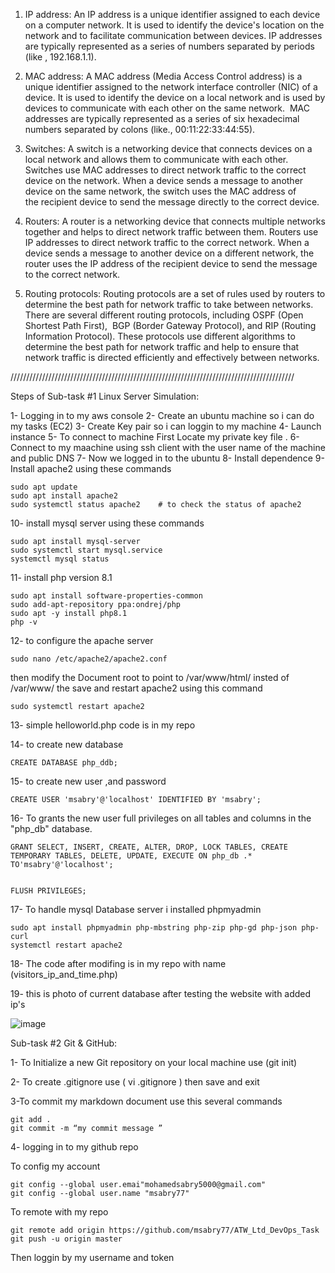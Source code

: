 1. IP address: An IP address is a unique identifier assigned to each device on a computer network. 
It is used to identify the device's location on the network and to facilitate communication between devices.
IP addresses are typically represented as a series of numbers separated by periods (like , 192.168.1.1).

2. MAC address: A MAC address (Media Access Control address) is a unique identifier assigned to the network interface controller (NIC) of a device. 
It is used to identify the device on a local network and is used by devices to communicate with each other on the same network. 
MAC addresses are typically represented as a series of six hexadecimal numbers separated by colons (like., 00:11:22:33:44:55).

3. Switches: A switch is a networking device that connects devices on a local network and allows them to communicate with each other.
Switches use MAC addresses to direct network traffic to the correct device on the network. 
When a device sends a message to another device on the same network, the switch uses the MAC address of the recipient device to send the message directly to the correct device.

4. Routers: A router is a networking device that connects multiple networks together and helps to direct network traffic between them.
Routers use IP addresses to direct network traffic to the correct network. When a device sends a message to another device on a different network, the router uses the IP address of the recipient device to send the message to the correct network.

5. Routing protocols: Routing protocols are a set of rules used by routers to determine the best path for network traffic to take between networks. 
There are several different routing protocols, 
including OSPF (Open Shortest Path First), 
BGP (Border Gateway Protocol), 
and RIP (Routing Information Protocol).
These protocols use different algorithms to determine the best path for network traffic and help to ensure that network traffic is directed efficiently and effectively between networks.


//////////////////////////////////////////////////////////////////////////////////////////


Steps of Sub-task #1 Linux Server Simulation:

1- Logging in to my aws console
2- Create an ubuntu machine so i can do my tasks  (EC2)
3- Create Key pair so i can loggin to my machine 
4- Launch instance 
5- To connect to machine First Locate my private key file .
6- Connect to my maachine using ssh client with the user name of the machine and public DNS 
7- Now we logged in to the ubuntu 
8- Install dependence 
9- Install apache2 using these commands
	
	sudo apt update        
	sudo apt install apache2
	sudo systemctl status apache2    # to check the status of apache2

10- install mysql server using these commands

	sudo apt install mysql-server
	sudo systemctl start mysql.service
	systemctl mysql status

11-  install php version 8.1
   
	sudo apt install software-properties-common
	sudo add-apt-repository ppa:ondrej/php
	sudo apt -y install php8.1
	php -v 

12- to configure the apache server 
      	
	sudo nano /etc/apache2/apache2.conf
     
   then modify the Document root to point to /var/www/html/   insted of /var/www/
   the save and restart apache2 using this command 
   
   	sudo systemctl restart apache2
      
13- simple helloworld.php code is in my repo

14-  to create new database 
		
	CREATE DATABASE php_ddb;
		
15- to create new user ,and password 
   
	CREATE USER 'msabry'@'localhost' IDENTIFIED BY 'msabry';
      
16- To grants the new user full privileges on all tables and columns in the "php_db" database.


	GRANT SELECT, INSERT, CREATE, ALTER, DROP, LOCK TABLES, CREATE TEMPORARY TABLES, DELETE, UPDATE, EXECUTE ON php_db .* TO'msabry'@'localhost';


	FLUSH PRIVILEGES;

17- To handle  mysql Database server i installed phpmyadmin
 
	sudo apt install phpmyadmin php-mbstring php-zip php-gd php-json php-curl
 	systemctl restart apache2

18- The code after modifing is in my repo with name   (visitors_ip_and_time.php)

19- this is photo of current database after testing the website with added ip's

   ![image](https://github.com/msabry77/ATW_Ltd_DevOps_Task/assets/66013839/27fe10c0-b354-4060-aebb-911da948e3e4)


Sub-task #2 Git & GitHub:

1- To Initialize a new Git repository on your local machine use (git init)

2- To create .gitignore use ( vi .gitignore ) then save and exit 
   
3-To commit my markdown document use this several commands 

	git add .
	git commit -m “my commit message ”

4- logging in to my github repo 
	
To config my account 
	
	git config --global user.emai"mohamedsabry5000@gmail.com"
	git config --global user.name "msabry77"
    
To remote with my repo 
    
	git remote add origin https://github.com/msabry77/ATW_Ltd_DevOps_Task
	git push -u origin master
 
Then loggin by my username and token 
	
   

	
